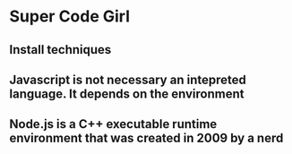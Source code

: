 # Super Code Girl

## Install techniques

## Javascript is not necessary an intepreted language. It depends on the environment

## Node.js is a C++ executable runtime environment that was created in 2009 by a nerd

